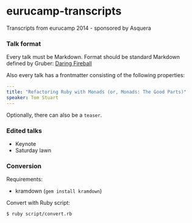 eurucamp-transcripts
====================

Transcripts from eurucamp 2014 - sponsored by Asquera

### Talk format

Every talk must be Markdown. Format should be standard Markdown defined by Gruber: [Daring Fireball](http://daringfireball.net/projects/markdown/syntax)

Also every talk has a frontmatter consisting of the following properties:
```yaml
---
title: "Refactoring Ruby with Monads (or, Monads: The Good Parts)"
speaker: Tom Stuart
---
```

Optionally, there can also be a `teaser`.

### Edited talks

- Keynote
- Saturday lawn

### Conversion

Requirements:
- kramdown (`gem install kramdown`)

Convert with Ruby script:

```bash
$ ruby script/convert.rb
```

